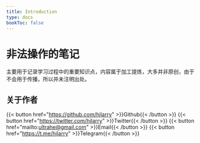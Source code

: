 ```yaml
---
title: Introduction
type: docs
bookToc: false
---
```


# 非法操作的笔记

主要用于记录学习过程中的重要知识点，内容属于加工提炼，大多并非原创，由于不会用于传播，所以并未注明出处。

## 关于作者
{{< button href="https://github.com/hjlarry" >}}Github{{< /button >}}
{{< button href="https://twitter.com/hjlarry" >}}Twitter{{< /button >}}
{{< button href="mailto:ultrahe@gmail.com" >}}Email{{< /button >}}
{{< button href="https://t.me/hjlarry" >}}Telegram{{< /button >}}